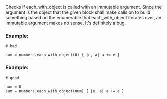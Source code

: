 Checks if each_with_object is called with an immutable
argument. Since the argument is the object that the given block shall
make calls on to build something based on the enumerable that
each_with_object iterates over, an immutable argument makes no sense.
It's definitely a bug.

### Example:

    # bad

    sum = numbers.each_with_object(0) { |e, a| a += e }

### Example:

    # good

    num = 0
    sum = numbers.each_with_object(num) { |e, a| a += e }